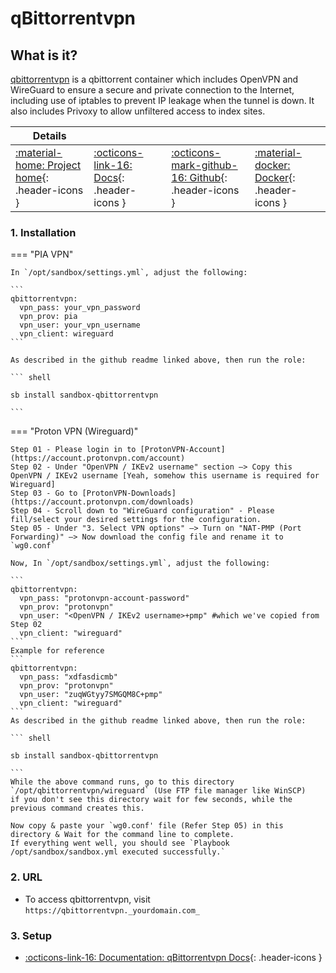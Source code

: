 # qBittorrentvpn

## What is it?

[qbittorrentvpn](https://github.com/binhex/arch-qbittorrentvpn) is a qbittorrent container which includes OpenVPN and WireGuard to ensure a secure and private connection to the Internet, including use of iptables to prevent IP leakage when the tunnel is down. It also includes Privoxy to allow unfiltered access to index sites.

| Details     |             |             |             |
|-------------|-------------|-------------|-------------|
| [:material-home: Project home](https://github.com/binhex/arch-qbittorrentvpn){: .header-icons } | [:octicons-link-16: Docs](https://github.com/binhex/arch-qbittorrentvpn){: .header-icons } | [:octicons-mark-github-16: Github](https://github.com/binhex/arch-qbittorrentvpn){: .header-icons } | [:material-docker: Docker](https://hub.docker.com/r/binhex/arch-qbittorrentvpn){: .header-icons }|

### 1. Installation

=== "PIA VPN"

    In `/opt/sandbox/settings.yml`, adjust the following:
    
    ```
    qbittorrentvpn:
      vpn_pass: your_vpn_password
      vpn_prov: pia
      vpn_user: your_vpn_username
      vpn_client: wireguard
    ```

    As described in the github readme linked above, then run the role:

    ``` shell

    sb install sandbox-qbittorrentvpn

    ```

=== "Proton VPN (Wireguard)"

    Step 01 - Please login in to [ProtonVPN-Account](https://account.protonvpn.com/account)
    Step 02 - Under "OpenVPN / IKEv2 username" section —> Copy this OpenVPN / IKEv2 username [Yeah, somehow this username is required for Wireguard]
    Step 03 - Go to [ProtonVPN-Downloads](https://account.protonvpn.com/downloads)
    Step 04 - Scroll down to "WireGuard configuration" - Please fill/select your desired settings for the configuration.
    Step 05 - Under "3. Select VPN options" —> Turn on "NAT-PMP (Port Forwarding)" —> Now download the config file and rename it to `wg0.conf`
    
    Now, In `/opt/sandbox/settings.yml`, adjust the following:
    
    ```
    qbittorrentvpn:
      vpn_pass: "protonvpn-account-password"
      vpn_prov: "protonvpn"
      vpn_user: "<OpenVPN / IKEv2 username>+pmp" #which we've copied from Step 02
      vpn_client: "wireguard"
    ```
    Example for reference
    ```
    qbittorrentvpn:
      vpn_pass: "xdfasdicmb"
      vpn_prov: "protonvpn"
      vpn_user: "zuqWGtyy7SMGQM8C+pmp"
      vpn_client: "wireguard"
    ```
    As described in the github readme linked above, then run the role:

    ``` shell

    sb install sandbox-qbittorrentvpn

    ```
    While the above command runs, go to this directory `/opt/qbittorrentvpn/wireguard` (Use FTP file manager like WinSCP)
    if you don't see this directory wait for few seconds, while the previous command creates this.

    Now copy & paste your `wg0.conf' file (Refer Step 05) in this directory & Wait for the command line to complete.
    If everything went well, you should see `Playbook /opt/sandbox/sandbox.yml executed successfully.`

### 2. URL

- To access qbittorrentvpn, visit `https://qbittorrentvpn._yourdomain.com_`

### 3. Setup

- [:octicons-link-16: Documentation: qBittorrentvpn Docs](https://github.com/binhex/arch-qbittorrentvpn){: .header-icons }
